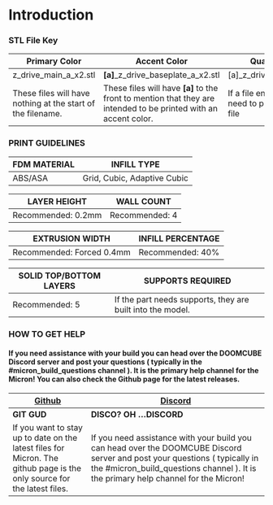 # Introduction

### STL File Key


| **Primary Color** | **Accent Color** | **Quantity Required** |
| --- | --- | --- |
| z_drive_main_a_x2.stl | **\[a\]**_z_drive_baseplate_a_x2.stl | \[a\]\_z_drive_baseplate_a_**x2**.stl |
| These files will have nothing at the start of the filename. | These files will have **\[a\]** to the front to mention that they are intended to be printed with an accent color. | If a file ends with **xN**, you need to print **N** number of that file |

### PRINT GUIDELINES

| **FDM MATERIAL** | **INFILL TYPE** | 
| --- | --- | 
| ABS/ASA | Grid, Cubic, Adaptive Cubic |  


| **LAYER HEIGHT** | **WALL COUNT** |
| --- | --- | 
| Recommended: 0.2mm | Recommended: 4 | 

| **EXTRUSION WIDTH** | **INFILL PERCENTAGE** |
| --- | --- | 
| Recommended: Forced 0.4mm | Recommended: 40% |

| **SOLID TOP/BOTTOM LAYERS** | **SUPPORTS REQUIRED** |
| --- | --- | 
| Recommended: 5 | If the part needs supports, they are built into the model. |

### HOW TO GET HELP

<h4 class="main"> If you need assistance with your build you can head over the DOOMCUBE Discord server and post your questions ( typically in the #micron_build_questions channel ). It is the primary help channel for the Micron! You can also check the Github page for the latest releases.</h4>

|<a class="aClick" href="https://github.com/PrintersForAnts/Micron"> <span class="spanClick"><object type="image/svg+xml" data="images/Vectors/Icons/github-icon.svg" class="icon objectClick"> Github </object></span></a> |<a class="aClick" href="https://discord.gg/doomcube"> <span class="spanClick"><object type="image/svg+xml" data="images/Vectors/Icons/discord.svg" class="icon objectClick"> Discord </object> |
| --- | --- |
| **GIT GUD** | **DISCO? OH …DISCORD** | 
| If you want to stay up to date on the latest files for Micron. The github page is the only source for the latest files. | If you need assistance with your build you can head over the DOOMCUBE Discord server and post your questions ( typically in the #micron_build_questions channel ). It is the primary help channel for the Micron! |
